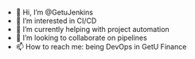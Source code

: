 - 👋 Hi, I’m @GetuJenkins
- 👀 I’m interested in CI/CD
- 🌱 I’m currently helping with project automation
- 💞️ I’m looking to collaborate on pipelines
- 📫 How to reach me: being DevOps in GetU Finance

<!---
GetuJenkins/GetuJenkins is a ✨ special ✨ repository because its `README.md` (this file) appears on your GitHub profile.
You can click the Preview link to take a look at your changes.
--->
